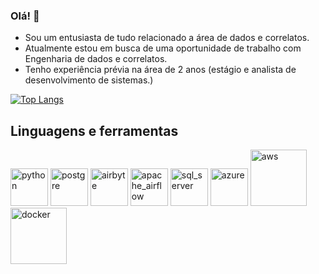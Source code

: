 ### Olá! :snake:

- Sou um entusiasta de tudo relacionado a área de dados e correlatos.
- Atualmente estou em busca de uma oportunidade de trabalho com Engenharia de dados e correlatos.
- Tenho experiência prévia na área de 2 anos (estágio e analista de desenvolvimento de sistemas.)


[![Top Langs](https://github-readme-stats.vercel.app/api/top-langs/?username=Krisalyd&layout=compact&langs_count=10)](https://github.com/Krisalyd/github-readme-stats)

## Linguagens e ferramentas


[<img alt="python" width="60px" src="https://upload.wikimedia.org/wikipedia/commons/thumb/c/c3/Python-logo-notext.svg/1200px-Python-logo-notext.svg.png">](https://www.python.org) [<img alt="postgre" width="60px" src="https://upload.wikimedia.org/wikipedia/commons/thumb/2/29/Postgresql_elephant.svg/1200px-Postgresql_elephant.svg.png">](https://www.postgresql.org) [<img alt="airbyte" width="60px" src="https://cf.appdrag.com/dashboard-openvm-clo-b2d42c/uploads/airbyte-1613152137-dKaX.png">](https://airbyte.com) [<img alt="apache_airflow" width="60px" src="https://static-00.iconduck.com/assets.00/airflow-icon-512x512-tpr318yf.png">](https://airflow.apache.org) [<img alt="sql_server" width="60px" src="https://www.freeiconspng.com/thumbs/sql-server-icon-png/sql-server-icon-png-1.png">](https://www.microsoft.com/pt-br/sql-server/sql-server-2019) [<img alt="azure" width="60px" src="https://upload.wikimedia.org/wikipedia/commons/thumb/f/fa/Microsoft_Azure.svg/1200px-Microsoft_Azure.svg.png">](https://azure.microsoft.com/pt-br/) [<img alt="aws" width="90px" src="https://boanoticia.org.br/wp-content/uploads/2021/01/aws-logo.png">](https://aws.amazon.com/pt/) [<img alt="docker" width="90px" src="https://www.docker.com/wp-content/uploads/2022/03/vertical-logo-monochromatic.png">](https://www.docker.com)


